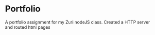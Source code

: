 # Portfolio
A portfolio assignment for my Zuri nodeJS class.
Created a HTTP server and routed html pages
